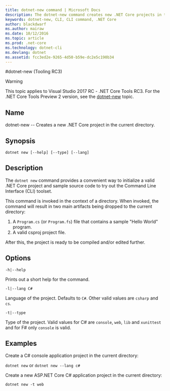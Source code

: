 ```yaml
---
title: dotnet-new command | Microsoft Docs
description: The dotnet-new command creates new .NET Core projects in the current directory.
keywords: dotnet-new, CLI, CLI command, .NET Core
author: blackdwarf
ms.author: mairaw
ms.date: 10/12/2016
ms.topic: article
ms.prod: .net-core
ms.technology: dotnet-cli
ms.devlang: dotnet
ms.assetid: fcc3ed2e-9265-4d50-b59e-dc2e5c190b34
---
```


#dotnet-new (Tooling RC3)

> [!WARNING]
> This topic applies to Visual Studio 2017 RC - .NET Core Tools RC3. For the .NET Core Tools Preview 2 version,
> see the [dotnet-new](../../tools/dotnet-new.md) topic.

## Name
dotnet-new -- Creates a new .NET Core project in the current directory.

## Synopsis
`dotnet new [--help] [--type] [--lang]`

## Description
The `dotnet new` command provides a convenient way to initialize a valid .NET Core project and sample source code to try out the Command Line Interface (CLI) toolset. 

This command is invoked in the context of a directory. When invoked, the command will result in two main artifacts being dropped to the current directory: 

1. A `Program.cs` (or `Program.fs`) file that contains a sample "Hello World" program.
2. A valid csproj project file.

After this, the project is ready to be compiled and/or edited further. 

## Options

`-h|--help`

Prints out a short help for the command.  

`-l|--lang C#`

Language of the project. Defaults to `C#`. Other valid values are `csharp` and `cs`.

`-t|--type`

Type of the project. Valid values for C# are `console`, `web`, `lib` and `xunittest` and for F# only `console` is valid. 

## Examples

Create a C# console application project in the current directory:

`dotnet new` or `dotnet new --lang c#` 
   
Create a new ASP.NET Core C# application project in the current directory:

`dotnet new -t web`